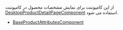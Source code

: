 <div class="dp-doc-container"">

<div class="dp-doc-tags">

<div class="desktop-version"></div>

</div>

<div class="dp-doc-body">

از این کامپوننت برای نمایش مشخصات محصول در کامپوننت
  [DesktopProductDetailPageComponent](DesktopProductDetailPageComponent.html#readme)
استفاده می شود.

</div>

<div class="dp-doc-links">

<div class="parent"></div>

+ [BaseProductAttributesComponent](BaseProductAttributesComponent.html#readme)


</div>


</div> 


